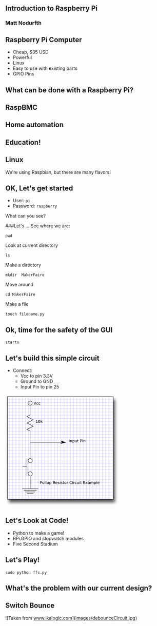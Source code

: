 ## Introduction to Raspberry Pi
### Matt Nodurfth



## Raspberry Pi Computer
* Cheap, $35 USD
* Powerful
* Linux
* Easy to use with existing parts
* GPIO Pins



## What can be done with a Raspberry Pi?


## RaspBMC



## Home automation



## Education!




## Linux
We're using Raspbian, but there are many flavors!


## OK, Let's get started
* User: `pi`
* Password: `raspberry`


What can you see?


###Let's ...
See where we are:
    
    pwd
Look at current directory

    ls
Make a directory
    
    mkdir  MakerFaire
Move around
    
    cd MakerFaire
Make a file
    
    touch filename.py


##  Ok, time for the safety of the GUI
    startx




## Let's build this simple circuit
* Connect:
  * Vcc to pin 3.3V
  * Ground to GND
  * Input Pin to pin 25

![Pullup Resistor](images/pullup.png)



## Let's Look at Code!
* Python to make a game!
* RPi.GPIO and stopwatch modules
* Five Second Stadium



## Let's Play!
    sudo python ffs.py



## What's the problem with our current design?



## Switch Bounce
![Taken from www.ikalogic.com](images/debounceCircuit.jpg)
